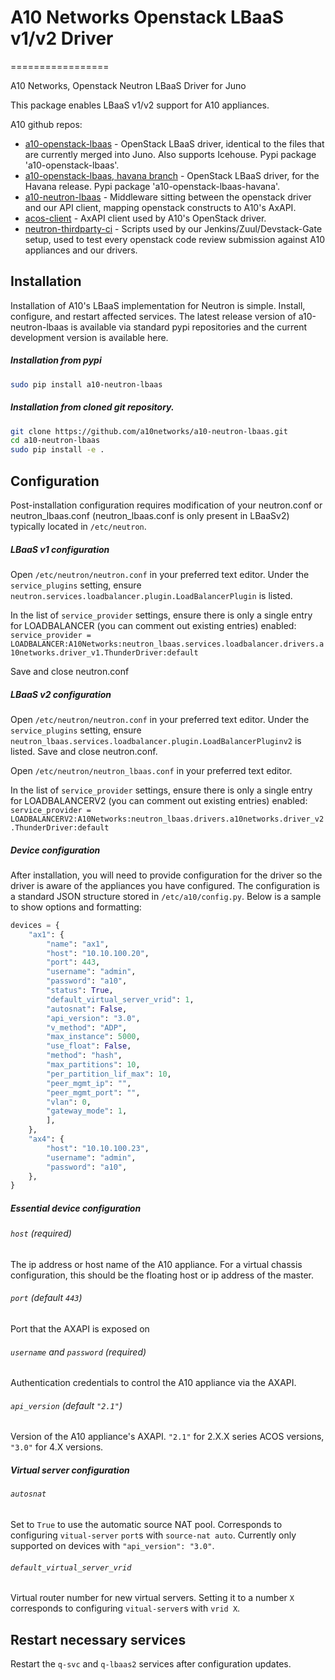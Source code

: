 # A10 Networks Openstack LBaaS v1/v2 Driver
=================

A10 Networks, Openstack Neutron LBaaS Driver for Juno

This package enables LBaaS v1/v2 support for A10 appliances.

A10 github repos:

- [a10-openstack-lbaas](https://github.com/a10networks/a10-openstack-lbaas) - OpenStack LBaaS driver, 
identical to the files that are currently merged into Juno.  Also supports Icehouse.  Pypi package 
'a10-openstack-lbaas'.
- [a10-openstack-lbaas, havana branch](https://github.com/a10networks/a10-openstack-lbaas/tree/havana) - OpenStack 
LBaaS driver, for the Havana release.  Pypi package 'a10-openstack-lbaas-havana'.
- [a10-neutron-lbaas](https://github.com/a10networks/a10-neutron-lbaas) - Middleware sitting between the 
openstack driver and our API client, mapping openstack constructs to A10's AxAPI.
- [acos-client](https://github.com/a10networks/acos-client) - AxAPI client used by A10's OpenStack driver.
- [neutron-thirdparty-ci](https://github.com/a10networks/neutron-thirdparty-ci) - Scripts used by 
our Jenkins/Zuul/Devstack-Gate setup, used to test every openstack code review submission against 
A10 appliances and our drivers.

## Installation

Installation of A10's LBaaS implementation for Neutron is simple.  Install, configure, and restart affected services.  The latest release version of a10-neutron-lbaas is available via standard pypi repositories and the current development version is available here.

##### Installation from pypi
```sh
sudo pip install a10-neutron-lbaas
```

##### Installation from cloned git repository.
```sh
git clone https://github.com/a10networks/a10-neutron-lbaas.git
cd a10-neutron-lbaas
sudo pip install -e .
```


## Configuration

Post-installation configuration requires modification of your neutron.conf or neutron_lbaas.conf (neutron_lbaas.conf is only present in LBaaSv2) typically located in `/etc/neutron`.

##### LBaaS v1 configuration
Open `/etc/neutron/neutron.conf` in your preferred text editor.
Under the `service_plugins` setting, ensure `neutron.services.loadbalancer.plugin.LoadBalancerPlugin` is listed.

In the list of `service_provider` settings, ensure there is only a single entry for LOADBALANCER (you can comment out existing entries) enabled:
`service_provider = LOADBALANCER:A10Networks:neutron_lbaas.services.loadbalancer.drivers.a10networks.driver_v1.ThunderDriver:default`

Save and close neutron.conf

##### LBaaS v2 configuration
Open `/etc/neutron/neutron.conf` in your preferred text editor.
Under the `service_plugins` setting, ensure `neutron_lbaas.services.loadbalancer.plugin.LoadBalancerPluginv2` is listed.
Save and close neutron.conf.

Open `/etc/neutron/neutron_lbaas.conf` in your preferred text editor.

In the list of `service_provider` settings, ensure there is only a single entry for LOADBALANCERV2 (you can comment out existing entries) enabled:
`service_provider = LOADBALANCERV2:A10Networks:neutron_lbaas.drivers.a10networks.driver_v2.ThunderDriver:default`

##### Device configuration

After installation, you will need to provide configuration for the driver so the driver is aware of the appliances you have configured.  The configuration is a standard JSON structure stored in `/etc/a10/config.py`.  Below is a sample to show options and formatting:
```python
devices = {
    "ax1": {
        "name": "ax1",
        "host": "10.10.100.20",
        "port": 443,
        "username": "admin",
        "password": "a10",
        "status": True,
        "default_virtual_server_vrid": 1,
        "autosnat": False,
        "api_version": "3.0",
        "v_method": "ADP",
        "max_instance": 5000,
        "use_float": False,
        "method": "hash",
        "max_partitions": 10,
        "per_partition_lif_max": 10,
        "peer_mgmt_ip": "",
        "peer_mgmt_port": "",
        "vlan": 0,
        "gateway_mode": 1,
        ],
    },
    "ax4": {
        "host": "10.10.100.23",
        "username": "admin",
        "password": "a10",
    },
}
```

##### Essential device configuration

###### `host` (required)

The ip address or host name of the A10 appliance. For a virtual chassis configuration, this should be the floating host or ip address of the master.

###### `port` (default `443`)

Port that the AXAPI is exposed on

###### `username` and `password` (required)

Authentication credentials to control the A10 appliance via the AXAPI.

###### `api_version` (default `"2.1"`)

Version of the A10 appliance's AXAPI. `"2.1"` for 2.X.X series ACOS versions, `"3.0"` for 4.X versions.

##### Virtual server configuration

###### `autosnat`

Set to `True` to use the automatic source NAT pool. Corresponds to configuring `vitual-server` `port`s with `source-nat auto`. Currently only supported on devices with `"api_version": "3.0"`.

###### `default_virtual_server_vrid`

Virtual router number for new virtual servers. Setting it to a number `X` corresponds to configuring `vitual-server`s with `vrid X`. 

## Restart necessary services
Restart the `q-svc` and `q-lbaas2` services after configuration updates.
